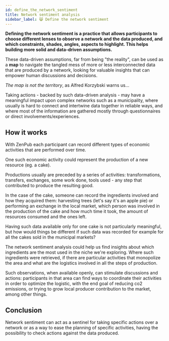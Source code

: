 ```yaml
---
id: define_the_network_sentiment
title: Network sentiment analysis
sidebar_label: 😸 Define the network sentiment
---
```


<section class="reflow__doc">
  <div class="hero__img" style="background-image: url('../img/analise.jpg')"></div>

**Defining the network sentiment is a practice that allows participants to choose different lenses to observe a network and the data produced, and which constraints, shades, angles, aspects to highlight. This helps building more solid and data-driven assumptions.**

These data-driven assumptions, far from being "the reality", can be used as a **map** to navigate the tangled mess of more or less interconnected data that are produced by a network, looking for valuable insights that can empower human discussions and decisions. 

_The map is not the territory_, as Alfred Korzybski warns us...

Taking actions - backed by such data-driven analysis -  may have a meaningful impact upon complex networks such as a municipality, where usually is hard to connect and intertwine data together in reliable ways, and where most of the information are gathered mostly through questionnaires or direct involvements/experiences.

## How it works
With ZenPub each participant can record different types of economic activities that are performed over time.

One such economic activity could represent the production of a new resource (eg. a cake).

Productions usually are preceded by a series of activities: transformations, transfers, exchanges, some work done, tools used - any step that contributed to produce the resulting good.

In the case of the cake, someone can record the ingredients involved and how they acquired them: harvesting trees (let's say it's an apple pie) or performing an exchange in the local market, which person was involved in the production of the cake and how much time it took, the amount of resources consumed and the ones left. 

<div class="hero__img" style="background-image: url('../img/cake.jpg')"></div>

Having such data available only for one cake is not particularly meaningful, but how would things be different if such data was recorded for example for all the cakes sold in the municipal markets?

The network sentiment analysis could help us find insights about which ingredients are the most used in the niche we're exploring. Where such ingredients were retrieved, if there are particular activities that monopolize the area and what are the logistics involved in all the steps of production.

<div class="hero__img" style="background-image: url('../img/networksent.png'); background-size: contain; background-position: center center; background-repeat: no-repeat"></div>

Such observations, when available openly, can stimulate discussions and actions: participants in that area can find ways to coordinate their activities in order to optimize the logistic, with the end goal of reducing co2 emissions, or trying to grow local producer contribution to the market, among other things.

## Conclusion
Network sentiment can act as a sentinel for taking specific actions over a network or as a way to ease the planning of specific activities, having the possibility to check actions against the data produced.

</section>